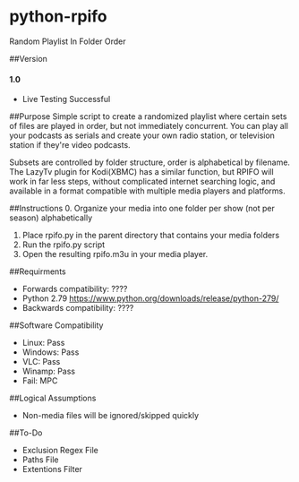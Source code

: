# python-rpifo
Random Playlist In Folder Order


##Version
#### 1.0
* Live Testing Successful


##Purpose
Simple script to create a randomized playlist where certain sets of files are
played in order, but not immediately concurrent. You can play all your podcasts
as serials and create your own radio station, or television station if they're
video podcasts.

Subsets are controlled by folder structure, order is alphabetical by filename.
The LazyTv plugin for Kodi(XBMC) has a similar function, but RPIFO will work
in far less steps, without complicated internet searching logic, and available
in a format compatible with multiple media players and platforms.


##Instructions
0. Organize your media into one folder per show (not per season) alphabetically
1. Place rpifo.py in the parent directory that contains your media folders
2. Run the rpifo.py script
3. Open the resulting rpifo.m3u in your media player.


##Requirments
* Forwards compatibility: ????
* Python 2.79 https://www.python.org/downloads/release/python-279/
* Backwards compatibility: ????


##Software Compatibility
* Linux: Pass
* Windows: Pass
* VLC: Pass
* Winamp: Pass
* Fail: MPC


##Logical Assumptions
* Non-media files will be ignored/skipped quickly


##To-Do
* Exclusion Regex File
* Paths File
* Extentions Filter
